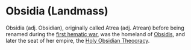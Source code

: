 # Obsidia (Landmass)

Obsidia (adj. Obsidian), originally called Atrea (adj. Atrean) before being renamed during the [first hematic war](../wars/first-hematic.md), was the homeland of [Obsidis](../figures/obsidis.md), and later the seat of her empire, the [Holy Obsidian Theocracy](../nations/holy-obsidian-theocracy.md).